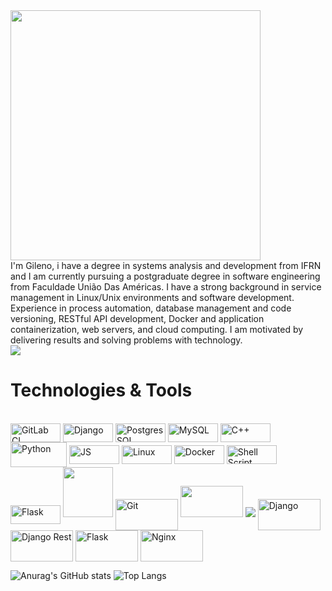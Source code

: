 
<div>
  <img width=400 src=https://64.media.tumblr.com/668d105fc2701311bfcef33d2771a40e/370b02f259511df9-d6/s1280x1920/b22c8e6e834c0722cf2951aedfcb90bddfef8f87.gif>
</div>
I'm Gileno, i have a degree in systems analysis and development from IFRN and I am currently pursuing a postgraduate degree in software engineering from Faculdade União Das Américas. I have a strong background in service management in Linux/Unix environments and software development. Experience in process automation, database management and code versioning, RESTful API development, Docker and application containerization, web servers, and cloud computing. I am motivated by delivering results and solving problems with technology.

<div>
<a href=https://www.linkedin.com/in/gileno-cordeiro-duarte-75913a164/>
  <img src="https://img.shields.io/badge/LinkedIn-0077B5?style=for-the-badge&logo=linkedin&logoColor=white"/>
<a>
</div>

  
# Technologies & Tools
<div style="display: inline_block"><br>
  <img align="center" alt="GitLab CI" height="30" width="80" margin-bottom=10px width="80" src="https://img.shields.io/badge/gitlab%20ci-%23181717.svg?style=for-the-badge&logo=gitlab&logoColor=white"> 
  <img align="center" alt="Django" height="30" width="80" margin-bottom=10px width="80" src="https://img.shields.io/badge/Django-092E20?style=for-the-badge&logo=django&logoColor=white">
  <img align="center" alt="PostgresSQL" height="30" width="80" margin-bottom=10px width="80" src="https://img.shields.io/badge/PostgreSQL-316192?style=for-the-badge&logo=postgresql&logoColor=white">
  <img align="center" alt="MySQL" height="30" width="80" margin-bottom=10px width="80" src="https://img.shields.io/badge/MySQL-00000F?style=for-the-badge&logo=mysql&logoColor=white"> 
  <img align="center" alt="C++" height="30" width="80" src="https://img.shields.io/badge/c++-%2300599C.svg?style=for-the-badge&logo=c%2B%2B&logoColor=white">
  <img align="center" alt="Python" height="40" width="90" margin-bottom=10px width="80" src="https://cdn.jsdelivr.net/gh/devicons/devicon@latest/icons/python/python-original.svg" />
  <img align="center" alt="JS" height="30" width="80" margin-bottom=10px width="80" src="https://img.shields.io/badge/JavaScript-F7DF1E?style=for-the-badge&logo=javascript&logoColor=black">
  <img align="center" alt="Linux" height="30" width="80" margin-bottom=10px width="80" src="https://img.shields.io/badge/Linux-FCC624?style=for-the-badge&logo=linux&logoColor=black">
  <img align="center" alt="Docker" height="30" width="80" margin-bottom=10px width="80" src="https://img.shields.io/badge/docker-%230db7ed.svg?style=for-the-badge&logo=docker&logoColor=white">
  <img align="center" alt="Shell Script" height="30" margin-bottom=10px width="80" src="https://img.shields.io/badge/shell_script-%23121011.svg?style=for-the-badge&logo=gnu-bash&logoColor=white">
  <img align="center" alt="Flask" height="30" width="80" margin-bottom=10px width="80" src="https://img.shields.io/badge/flask-%23000.svg?style=for-the-badge&logo=flask&logoColor=white">
  <img  width="80" src="https://img.shields.io/badge/git-%23F05033.svg?style=for-the-badge&logo=git&logoColor=white">
  <img align="center" alt="Git" height="50" width="100" margin-bottom=10px src="https://cdn.jsdelivr.net/gh/devicons/devicon@latest/icons/git/git-original.svg" />
          
  <img height="50" width="100" margin-bottom=10px width="80" src="https://cdn.jsdelivr.net/gh/devicons/devicon@latest/icons/go/go-original-wordmark.svg" />
  <img  src="https://img.shields.io/badge/Amazon_AWS-FF9900?style=for-the-badge&logo=amazonaws&logoColor=white">
  <img align="center" alt="Django" height="50" width="100" src="https://cdn.jsdelivr.net/gh/devicons/devicon@latest/icons/django/django-plain-wordmark.svg"/>
  <img align="center" alt="Django Rest" height="50" width="100" src="https://cdn.jsdelivr.net/gh/devicons/devicon@latest/icons/djangorest/djangorest-original-wordmark.svg" />
  <img align="center" alt="Flask" height="50" width="100" src="https://cdn.jsdelivr.net/gh/devicons/devicon@latest/icons/flask/flask-original-wordmark.svg" />
          
  <img align="center" alt="Nginx" height="50" width="100" margin-bottom=10px  margin-top="10" src="https://cdn.jsdelivr.net/gh/devicons/devicon@latest/icons/nginx/nginx-original.svg" />
          
  
  <!--<img align="center" alt="TypeScript" height="30" width="40" src="https://raw.githubusercontent.com/devicons/devicon/master/icons/typescript/typescript-plain.svg">-->
  <!--<img align="center" alt="React" height="30" width="40" src="https://raw.githubusercontent.com/devicons/devicon/master/icons/react/react-original.svg">-->  
  <!--<img align="center" alt="Rafa-Csharp" height="30" width="40" src="https://raw.githubusercontent.com/devicons/devicon/master/icons/csharp/csharp-original.svg">
  <img align="center" alt="HTML" height="30" width="40" src="https://raw.githubusercontent.com/devicons/devicon/master/icons/html5/html5-original.svg">-->
</div>

<div style="magin-top:20">
  
  ![Anurag's GitHub stats](https://github-readme-stats.vercel.app/api?username=Gileno29&theme=blue-green)
  ![Top Langs](	https://github-readme-stats.vercel.app/api/top-langs/?username=Gileno29&theme=blue-green)

</div>
